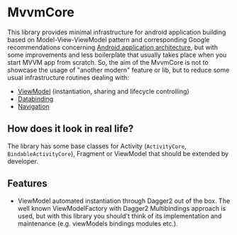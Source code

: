 # MvvmCore
This library provides minimal infrastructure for android application building based on Model-View-ViewModel pattern and corresponding Google recommendations concerning [Android application architecture](https://developer.android.com/jetpack/docs/guide), but with some improvements and less boilerplate that usually takes place when you start MVVM app from scratch. So, the aim of the MvvmCore is not to showcase the usage of "another modern" feature or lib, but to reduce some usual infrastructure routines dealing with:

* [ViewModel](https://developer.android.com/topic/libraries/architecture/viewmodel) (instantiation, sharing and lifecycle controlling)
* [Databinding](https://developer.android.com/topic/libraries/data-binding)
* [Navigation](https://developer.android.com/guide/navigation)

## How does it look in real life?
The library has some base classes for Activity (`ActivityCore`, `BindableActivityCore`), Fragment or ViewModel that should be extended by developer. 

## Features
* ViewModel automated instantiation through Dagger2 out of the box.
The well known ViewModelFactory with Dagger2 Multibindings approach is used, but with this library you should't think of its implementation and maintenance (e.g. viewModels bindings modules etc.).
